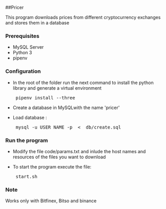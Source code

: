 

##Pricer

This program downloads prices from different cryptocurrency exchanges and stores them in a database


### Prerequisites

* MySQL Server
* Python 3
* pipenv


### Configuration


* In the root of the folder run the next command to install the python library and generate a virtual environment

    <pre> pipenv install --three </pre>

* Create a database in MySQLwith the name 'pricer'

* Load database :

    <pre> mysql -u USER_NAME -p  <  db/create.sql </pre>



### Run the program


* Modify  the file code/params.txt and inlude the host names and resources of the files you want to download

* To start the program execute the file:

    <pre> start.sh  </pre>

### Note

Works only with Bitfinex, Bitso and binance
